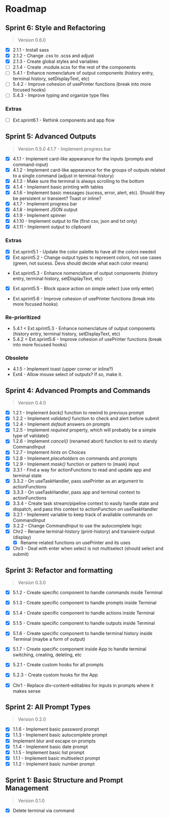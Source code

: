 # Roadmap

## Sprint 6: Style and Refactoring

> Version 0.6.0

- [x] 2.1.1 - Install sass
- [x] 2.1.2 - Change .css to .scss and adjust
- [x] 2.1.3 - Create global styles and variables
- [ ] 2.1.4 - Create .module.scss for the rest of the components
- [ ] 5.4.1 - Enhance nomenclature of output components (history entry, terminal history, setDisplayText, etc)
- [ ] 5.4.2 - Improve cohesion of usePrinter functions (break into more focused hooks)
- [ ] 5.4.3 - Improve typing and organize type files

### Extras

-  [ ] Ext.sprint6.1 - Rethink components and app flow


## Sprint 5: Advanced Outputs

> Version 0.5.0
> 4.1.7 - Implement progress bar

- [x] 4.1.1 - Implement card-like appearance for the inputs (prompts and command-input)
- [x] 4.1.2 - Implement card-like appearance for the groups of outputs related to a single command (adjust in terminal-history)
- [x] 4.1.3 - Make sure the terminal is always scrolling to the bottom
- [x] 4.1.4 - Implement basic printing with tables
- [x] 4.1.6 - Implement basic messages (sucess, error, alert, etc). Should they be persistent or transient? Toast or inline?
- [x] 4.1.7 - Implement progress bar
- [x] 4.1.8 - Implement JSON output
- [x] 4.1.9 - Implement spinner
- [x] 4.1.10 - Implement output to file (first csv, json and txt only)
- [x] 4.1.11 - Implement output to clipboard

### Extras
- [x] Ext.sprint5.1 - Update the color palette to have all the colors needed
- [x] Ext.sprint5.2 - Change output types to represent colors, not use cases (green, not sucess. Devs should decide what each color means)
- Ext.sprint5.3 - Enhance nomenclature of output components (history entry, terminal history, setDisplayText, etc)
- [x] Ext.sprint5.5 - Block space action on simple select (use only enter)
- Ext.sprint5.6 - Improve cohesion of usePrinter functions (break into more focused hooks)

### Re-prioritized
- 5.4.1 < Ext.sprint5.3 - Enhance nomenclature of output components (history entry, terminal history, setDisplayText, etc)
- 5.4.2 < Ext.sprint5.6 - Improve cohesion of usePrinter functions (break into more focused hooks)

### Obsolete
- 4.1.5 - Implement toast (upper corner or inline?)
- Ext4 - Allow mouse select of outputs? If so, make it.

## Sprint 4: Advanced Prompts and Commands

> Version 0.4.0

- [x] 1.2.1 - Implement *back()* function to rewind to previous prompt
- [x] 1.2.2 - Implement *validate()* function to check and alert before submit
- [x] 1.2.4 - Implement *default* answers on prompts
- [x] 1.2.5 - Implement *required* property, which will probably be a simple type of validate()
- [x] 1.2.6 - Implement *cancel()* (renamed abort) function to exit to standy CommandInput
- [x] 1.2.7 - Implement *hints* on Choices
- [x] 1.2.8 - Implement *placeholders* on commands and prompts
- [x] 1.2.9 - Implement *mask()* function or pattern to (mask) input
- [x] 3.3.1 - Find a way for actionFunctions to read and update app and terminal state
- [x] 3.3.2 - On useTaskHandler, pass usePrinter as an argument to actionFunctions
- [x] 3.3.3 - On useTaskHandler, pass app and terminal context to actionFunctions
- [x] 3.3.4 - Create task stream/pipeline context to easily handle state and dispatch, and pass this context to actionFunction on useTaskHandler
- [x] 3.2.1 - Implement variable to keep track of available commands on CommandInput
- [x] 3.2.2 - Change CommandInput to use the autocomplete logic
- [x] Chr2 - Rename terminal-history (print-history) and transient-output (display)
    - [x] Rename related functions on usePrinter and its uses
- [x] Chr3 - Deal with enter when select is not multiselect (should select and submit)

## Sprint 3: Refactor and formatting

> Version 0.3.0

- [x] 5.1.2 - Create specific component to handle commands inside Terminal
- [x] 5.1.3 - Create specific component to handle prompts inside Terminal
- [x] 5.1.4 - Create specific component to handle actions inside Terminal
- [x] 5.1.5 - Create specific component to handle outputs inside Terminal
- [x] 5.1.6 - Create specific component to handle terminal history inside Terminal (maybe a form of output)
- [x] 5.1.7 - Create specific component inside App to handle terminal switching, creating, deleting, etc
- [x] 5.2.1 - Create custom hooks for all prompts
- [x] 5.2.3 - Create custom hooks for the App
- [x] Chr1 - Replace div-content-editables for inputs in prompts where it makes sense


## Sprint 2: All Prompt Types

> Version 0.2.0

- [x] 1.1.6 - Implement basic password prompt
- [x] 1.1.3 - Implement basic autocomplete prompt
- [x] Implement blur and escape on prompts
- [x] 1.1.4 - Implement basic date prompt
- [x] 1.1.5 - Implement basic list prompt
- [x] 1.1.1 - Implement basic multiselect prompt
- [x] 1.1.2 - Implement basic number prompt

## Sprint 1: Basic Structure and Prompt Management

> Version 0.1.0

- [x] Delete terminal via command